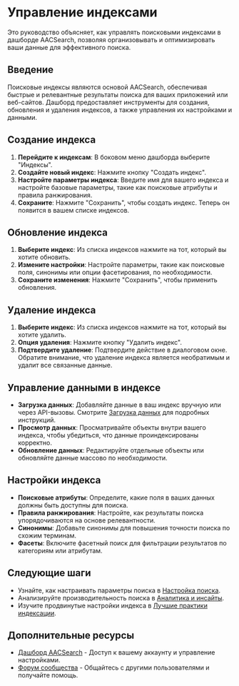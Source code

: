 # Управление индексами

Это руководство объясняет, как управлять поисковыми индексами в дашборде AACSearch, позволяя организовывать и оптимизировать ваши данные для эффективного поиска.

## Введение

Поисковые индексы являются основой AACSearch, обеспечивая быстрые и релевантные результаты поиска для ваших приложений или веб-сайтов. Дашборд предоставляет инструменты для создания, обновления и удаления индексов, а также управления их настройками и данными.

## Создание индекса

1. **Перейдите к индексам**: В боковом меню дашборда выберите "Индексы".
2. **Создайте новый индекс**: Нажмите кнопку "Создать индекс".
3. **Настройте параметры индекса**: Введите имя для вашего индекса и настройте базовые параметры, такие как поисковые атрибуты и правила ранжирования.
4. **Сохраните**: Нажмите "Сохранить", чтобы создать индекс. Теперь он появится в вашем списке индексов.

## Обновление индекса

1. **Выберите индекс**: Из списка индексов нажмите на тот, который вы хотите обновить.
2. **Измените настройки**: Настройте параметры, такие как поисковые поля, синонимы или опции фасетирования, по необходимости.
3. **Сохраните изменения**: Нажмите "Сохранить", чтобы применить обновления.

## Удаление индекса

1. **Выберите индекс**: Из списка индексов нажмите на тот, который вы хотите удалить.
2. **Опция удаления**: Нажмите кнопку "Удалить индекс".
3. **Подтвердите удаление**: Подтвердите действие в диалоговом окне. Обратите внимание, что удаление индекса является необратимым и удалит все связанные данные.

## Управление данными в индексе

- **Загрузка данных**: Добавляйте данные в ваш индекс вручную или через API-вызовы. Смотрите [Загрузка данных](../../guides/getting-started/data-upload.md) для подробных инструкций.
- **Просмотр данных**: Просматривайте объекты внутри вашего индекса, чтобы убедиться, что данные проиндексированы корректно.
- **Обновление данных**: Редактируйте отдельные объекты или обновляйте данные массово по необходимости.

## Настройки индекса

- **Поисковые атрибуты**: Определите, какие поля в ваших данных должны быть доступны для поиска.
- **Правила ранжирования**: Настройте, как результаты поиска упорядочиваются на основе релевантности.
- **Синонимы**: Добавьте синонимы для повышения точности поиска по схожим терминам.
- **Фасеты**: Включите фасетный поиск для фильтрации результатов по категориям или атрибутам.

## Следующие шаги

- Узнайте, как настраивать параметры поиска в [Настройка поиска](../dashboard/search-config.md).
- Анализируйте производительность поиска в [Аналитика и инсайты](../dashboard/analytics.md).
- Изучите продвинутые настройки индекса в [Лучшие практики индексации](../../guides/performance/indexing.md).

## Дополнительные ресурсы

- [Дашборд AACSearch](https://dashboard.aacsearch.com) - Доступ к вашему аккаунту и управление настройками.
- [Форум сообщества](https://community.aacsearch.com) - Общайтесь с другими пользователями и получайте помощь.
